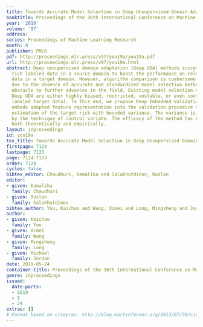 ```yaml
---
title: Towards Accurate Model Selection in Deep Unsupervised Domain Adaptation
booktitle: Proceedings of the 36th International Conference on Machine Learning
year: '2019'
volume: '97'
address: 
series: Proceedings of Machine Learning Research
month: 0
publisher: PMLR
pdf: http://proceedings.mlr.press/v97/you19a/you19a.pdf
url: http://proceedings.mlr.press/v97/you19a.html
abstract: Deep unsupervised domain adaptation (Deep UDA) methods successfully leverage
  rich labeled data in a source domain to boost the performance on related but unlabeled
  data in a target domain. However, algorithm comparison is cumbersome in Deep UDA
  due to the absence of accurate and standardized model selection method, posing an
  obstacle to further advances in the field. Existing model selection methods for
  Deep UDA are either highly biased, restricted, unstable, or even controversial (requiring
  labeled target data). To this end, we propose Deep Embedded Validation (DEV), which
  embeds adapted feature representation into the validation procedure to obtain unbiased
  estimation of the target risk with bounded variance. The variance is further reduced
  by the technique of control variate. The efficacy of the method has been justified
  both theoretically and empirically.
layout: inproceedings
id: you19a
tex_title: Towards Accurate Model Selection in Deep Unsupervised Domain Adaptation
firstpage: 7124
lastpage: 7133
page: 7124-7133
order: 7124
cycles: false
bibtex_editor: Chaudhuri, Kamalika and Salakhutdinov, Ruslan
editor:
- given: Kamalika
  family: Chaudhuri
- given: Ruslan
  family: Salakhutdinov
bibtex_author: You, Kaichao and Wang, Ximei and Long, Mingsheng and Jordan, Michael
author:
- given: Kaichao
  family: You
- given: Ximei
  family: Wang
- given: Mingsheng
  family: Long
- given: Michael
  family: Jordan
date: 2019-05-24
container-title: Proceedings of the 36th International Conference on Machine Learning
genre: inproceedings
issued:
  date-parts:
  - 2019
  - 5
  - 24
extras: []
# Format based on citeproc: http://blog.martinfenner.org/2013/07/30/citeproc-yaml-for-bibliographies/
---
```

